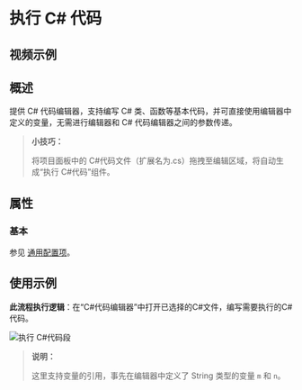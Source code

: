 # 执行 C# 代码

## 视频示例

## 概述

提供 C# 代码编辑器，支持编写 C# 类、函数等基本代码，并可直接使用编辑器中定义的变量，无需进行编辑器和 C# 代码编辑器之间的参数传递。

> **小技巧：**
>
> 将项目面板中的 C#代码文件（扩展名为.cs）拖拽至编辑区域，将自动生成“执行 C#代码”组件。

## 属性

### 基本

参见 [通用配置项](../Appendix/CommonConfigurationItems.md)。

## 使用示例

**此流程执行逻辑**：在“C#代码编辑器”中打开已选择的C#文件，编写需要执行的C#代码。
  
![执行 C#代码段](https://docimages.blob.core.chinacloudapi.cn/images/Activities/executecsharpcode20210303.png)

> **说明：**
>
> 这里支持变量的引用，事先在编辑器中定义了 String 类型的变量 `m` 和 `n`。
